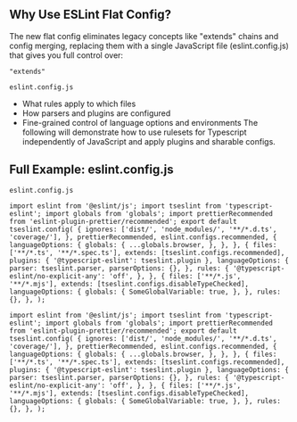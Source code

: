 ## Why Use ESLint Flat Config?
The new flat config eliminates legacy concepts like "extends" chains and config merging, replacing them with a single JavaScript file (eslint.config.js) that gives you full control over:

```
"extends"
```


```
eslint.config.js
```

- What rules apply to which files
- How parsers and plugins are configured
- Fine-grained control of language options and environments
The following will demonstrate how to use rulesets for Typescript independently of JavaScript and apply plugins and sharable configs.

## Full Example: eslint.config.js
```
eslint.config.js
```


```
import eslint from '@eslint/js'; import tseslint from 'typescript-eslint'; import globals from 'globals'; import prettierRecommended from 'eslint-plugin-prettier/recommended'; export default tseslint.config( { ignores: ['dist/', 'node_modules/', '**/*.d.ts', 'coverage/'], }, prettierRecommended, eslint.configs.recommended, { languageOptions: { globals: { ...globals.browser, }, }, }, { files: ['**/*.ts', '**/*.spec.ts'], extends: [tseslint.configs.recommended], plugins: { '@typescript-eslint': tseslint.plugin }, languageOptions: { parser: tseslint.parser, parserOptions: {}, }, rules: { '@typescript-eslint/no-explicit-any': 'off', }, }, { files: ['**/*.js', '**/*.mjs'], extends: [tseslint.configs.disableTypeChecked], languageOptions: { globals: { SomeGlobalVariable: true, }, }, rules: {}, }, );
```


```
import eslint from '@eslint/js'; import tseslint from 'typescript-eslint'; import globals from 'globals'; import prettierRecommended from 'eslint-plugin-prettier/recommended'; export default tseslint.config( { ignores: ['dist/', 'node_modules/', '**/*.d.ts', 'coverage/'], }, prettierRecommended, eslint.configs.recommended, { languageOptions: { globals: { ...globals.browser, }, }, }, { files: ['**/*.ts', '**/*.spec.ts'], extends: [tseslint.configs.recommended], plugins: { '@typescript-eslint': tseslint.plugin }, languageOptions: { parser: tseslint.parser, parserOptions: {}, }, rules: { '@typescript-eslint/no-explicit-any': 'off', }, }, { files: ['**/*.js', '**/*.mjs'], extends: [tseslint.configs.disableTypeChecked], languageOptions: { globals: { SomeGlobalVariable: true, }, }, rules: {}, }, );
```